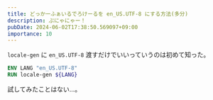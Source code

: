 ```yaml
---
title: どっかーふぁいるでろけーるを en_US.UTF-8 にする方法(多分)
description: ぷにゃにゃー！
pubDate: 2024-06-02T17:38:50.569097+09:00
importance: 10
---
```


`locale-gen` に `en_US.UTF-8` 渡すだけでいいっていうのは初めて知った。

``` dockerfile
ENV LANG "en_US.UTF-8"
RUN locale-gen ${LANG}
```

試してみたことはない…。
